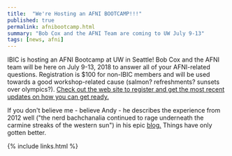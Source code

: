 ```yaml
---
title:  "We're Hosting an AFNI BOOTCAMP!!!"
published: true
permalink: afnibootcamp.html
summary: "Bob Cox and the AFNI Team are coming to UW July 9-13"
tags: [news, afni]
---
```


IBIC is hosting an AFNI Bootcamp at UW in Seattle! Bob Cox and the AFNI team will be here
on July 9-13, 2018 to answer all of your AFNI-related questions. Registration is $100 for non-IBIC members and will be used towards a good workshop-related cause (salmon? refreshments? sunsets over olympics?). [Check out the web site to register and get the most recent updates on how you can get ready.](https://ibic.github.io/afnibootcamp/)

If you don't believe me - believe Andy - he describes the experience from 2012 well ("the nerd bachchanalia continued to rage underneath the carmine streaks of the western sun") in his epic [blog.](http://andysbrainblog.blogspot.com/2012/12/afni-bootcamp-feburary-25th-march-1st.html) Things have only gotten better.


{% include links.html %}
